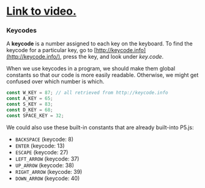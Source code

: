 # [Link to video.](https://www.youtube.com/watch?v=hiX_mmg08c8&list=PLVD25niNi0BnKbPM0lUEfNYcWixQZ98cY)

### Keycodes

A **keycode** is a number assigned to each key on the keyboard. To find the keycode for a particular key, go to [http://keycode.info](http://keycode.info/), press the key, and look under *key.code*.

When we use keycodes in a program, we should make them global constants so that our code is more easily readable. Otherwise, we might get confused over which number is which.

```js
const W_KEY = 87; // all retrieved from http://keycode.info
const A_KEY = 65;
const S_KEY = 83;
const D_KEY = 68; 
const SPACE_KEY = 32;
```

We could also use these built-in constants that are already built-into P5.js:

* `BACKSPACE` (keycode: 8)
* `ENTER` (keycode: 13)
* `ESCAPE` (keycode: 27)
* `LEFT_ARROW` (keycode: 37)
* `UP_ARROW` (keycode: 38)
* `RIGHT_ARROW` (keycode: 39)
* `DOWN_ARROW` (keycode: 40)

